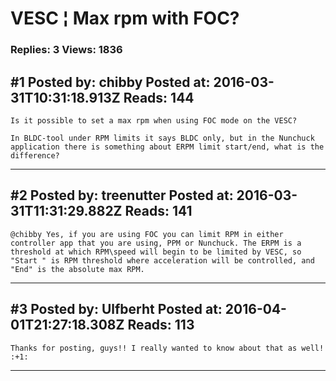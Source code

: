 # VESC ¦ Max rpm with FOC?

### Replies: 3 Views: 1836

## \#1 Posted by: chibby Posted at: 2016-03-31T10:31:18.913Z Reads: 144

```
Is it possible to set a max rpm when using FOC mode on the VESC? 

In BLDC-tool under RPM limits it says BLDC only, but in the Nunchuck application there is something about ERPM limit start/end, what is the difference?
```

---
## \#2 Posted by: treenutter Posted at: 2016-03-31T11:31:29.882Z Reads: 141

```
@chibby Yes, if you are using FOC you can limit RPM in either controller app that you are using, PPM or Nunchuck. The ERPM is a threshold at which RPM\speed will begin to be limited by VESC, so "Start " is RPM threshold where acceleration will be controlled, and "End" is the absolute max RPM.
```

---
## \#3 Posted by: Ulfberht Posted at: 2016-04-01T21:27:18.308Z Reads: 113

```
Thanks for posting, guys!! I really wanted to know about that as well! :+1:
```

---
